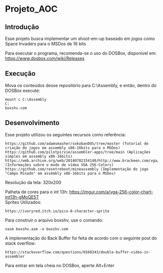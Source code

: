 # Projeto_AOC

## Introdução
Esse projeto busca implementar um shoot-em-up baseado em jogos como Space Invaders para o MSDos de 16 bits <br /> 

Para executar o programa, recomenda-se o uso do DOSBox, disponível em: https://www.dosbox.com/wiki/Releases

## Execução 
Mova os conteúdos desse repositório para C:\Assembly, e então, dentro do DOSBox execute: <br /> 
```
mount c C:\Assembly 
C: 
boxshv.com 
```

## Desenvolvimento
Esse projeto utilizou os seguintes recursos como referência: <br /> 
```
https://github.com/adamsmasher/sokobanDOS/tree/master (Tutorial de criação de jogos em assembly x86-16bits para o MSDos) 
https://github.com/pilotpirxie/assembler-apps/tree/main (Aplicações simples em assembly x86-16bits)
https://web.archive.org/web/20140702154140/http://www.brackeen.com/vga/index.html (Informações sobre o modo de vídeo VGA 256-Colors)
https://github.com/resetreboot/mineassembly (Implementação do jogo "Campo Minado" em assembly x86-16bits para o MSDos) 
```

Resolução da tela: 320x200 <br /> 

Palheta de cores para o int 13h: https://imgur.com/a/vga-256-color-chart-int13h-gMoQE5T <br /> 
Sprites Utilizados: <br />
```
https://ivoryred.itch.io/pico-8-character-sprite 
```


Para construir o arquivo boxshv, use o comando: <br /> 
```
nasm boxshv.asm -o boxshv.com
```

A implementação do Back Buffer foi feita de acordo com o seguinte post do stack overflow:
```
https://stackoverflow.com/questions/6560343/double-buffer-video-in-assembler
```


Para entrar em tela cheia no DOSBox, aperte Alt+Enter